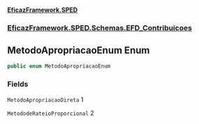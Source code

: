 #### [EficazFramework.SPED](EficazFrameworkSPED.md 'EficazFramework SPED')
### [EficazFramework.SPED.Schemas.EFD_Contribuicoes](EficazFramework.SPED.Schemas.EFD_Contribuicoes.md 'EficazFramework.SPED.Schemas.EFD_Contribuicoes')

## MetodoApropriacaoEnum Enum

```csharp
public enum MetodoApropriacaoEnum
```
### Fields

<a name='EficazFramework.SPED.Schemas.EFD_Contribuicoes.MetodoApropriacaoEnum.MetodoApropriacaoDireta'></a>

`MetodoApropriacaoDireta` 1

<a name='EficazFramework.SPED.Schemas.EFD_Contribuicoes.MetodoApropriacaoEnum.MetododeRateioProporcional'></a>

`MetododeRateioProporcional` 2